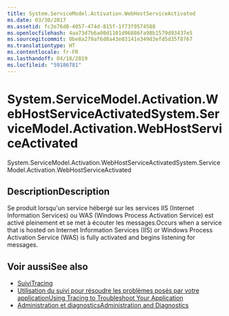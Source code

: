 ```yaml
---
title: System.ServiceModel.Activation.WebHostServiceActivated
ms.date: 03/30/2017
ms.assetid: fc3e76d8-4057-474d-815f-1f73f9574588
ms.openlocfilehash: 4aa73d7b6a00d1101d96886fa98b1579d93437e5
ms.sourcegitcommit: 0be8a279af6d8a43e03141e349d3efd5d35f8767
ms.translationtype: HT
ms.contentlocale: fr-FR
ms.lasthandoff: 04/18/2019
ms.locfileid: "59186781"
---
```

# <a name="systemservicemodelactivationwebhostserviceactivated"></a><span data-ttu-id="3b379-102">System.ServiceModel.Activation.WebHostServiceActivated</span><span class="sxs-lookup"><span data-stu-id="3b379-102">System.ServiceModel.Activation.WebHostServiceActivated</span></span>
<span data-ttu-id="3b379-103">System.ServiceModel.Activation.WebHostServiceActivated</span><span class="sxs-lookup"><span data-stu-id="3b379-103">System.ServiceModel.Activation.WebHostServiceActivated</span></span>  
  
## <a name="description"></a><span data-ttu-id="3b379-104">Description</span><span class="sxs-lookup"><span data-stu-id="3b379-104">Description</span></span>  
 <span data-ttu-id="3b379-105">Se produit lorsqu'un service hébergé sur les services IIS (Internet Information Services) ou WAS (Windows Process Activation Service) est activé pleinement et se met à écouter les messages.</span><span class="sxs-lookup"><span data-stu-id="3b379-105">Occurs when a service that is hosted on Internet Information Services (IIS) or Windows Process Activation Service (WAS) is fully activated and begins listening for messages.</span></span>  
  
## <a name="see-also"></a><span data-ttu-id="3b379-106">Voir aussi</span><span class="sxs-lookup"><span data-stu-id="3b379-106">See also</span></span>

- [<span data-ttu-id="3b379-107">Suivi</span><span class="sxs-lookup"><span data-stu-id="3b379-107">Tracing</span></span>](../../../../../docs/framework/wcf/diagnostics/tracing/index.md)
- [<span data-ttu-id="3b379-108">Utilisation du suivi pour résoudre les problèmes posés par votre application</span><span class="sxs-lookup"><span data-stu-id="3b379-108">Using Tracing to Troubleshoot Your Application</span></span>](../../../../../docs/framework/wcf/diagnostics/tracing/using-tracing-to-troubleshoot-your-application.md)
- [<span data-ttu-id="3b379-109">Administration et diagnostics</span><span class="sxs-lookup"><span data-stu-id="3b379-109">Administration and Diagnostics</span></span>](../../../../../docs/framework/wcf/diagnostics/index.md)
